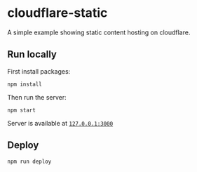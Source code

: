 # cloudflare-static

A simple example showing static content hosting on cloudflare.

## Run locally

First install packages:

```
npm install
```

Then run the server:

```
npm start
```

Server is available at [`127.0.0.1:3000`](http://127.0.0.1:3000)

## Deploy

`npm run deploy`
